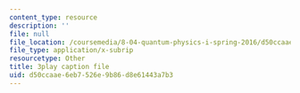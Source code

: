 ```yaml
---
content_type: resource
description: ''
file: null
file_location: /coursemedia/8-04-quantum-physics-i-spring-2016/d50ccaae6eb7526e9b86d8e61443a7b3_45M-BtYAcwg.vtt
file_type: application/x-subrip
resourcetype: Other
title: 3play caption file
uid: d50ccaae-6eb7-526e-9b86-d8e61443a7b3
---
```

